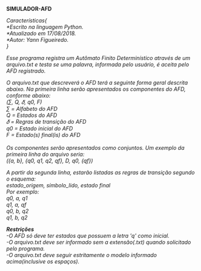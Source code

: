 <b>SIMULADOR-AFD</b>

<i>Características{<br/>
                *Escrito na linguagem Python.<br/>
                *Atualizado em 17/08/2018.<br/>
                *Autor: Yann Figueiredo.<br/>
                }<br/>

Esse programa registra um Autômato Finito Determinístico através de um arquivo.txt e testa se uma palavra, informada pelo usuário, é aceita pelo AFD registrado.

O arquivo.txt que descreverá o AFD terá a seguinte forma geral descrita abaixo. Na primeira linha serão apresentados os componentes do AFD, conforme abaixo:<br/>
(∑︀, Q, 𝛿, q0, F)<br/>
∑︀ = Alfabeto do AFD<br/>
Q = Estados do AFD<br/>
𝛿 = Regras de transição do AFD<br/>
q0 = Estado inicial do AFD<br/>
F = Estado(s) final(is) do AFD<br/>
<br/>
Os componentes serão apresentados como conjuntos. Um exemplo da primeira linha do
arquivo seria:<br/>
({a, b}, {q0, q1, q2, qf}, D, q0, {qf})<br/>

A partir da segunda linha, estarão listadas as regras de transição segundo o esquema:<br/>
estado_origem, símbolo_lido, estado final<br/>
Por exemplo:<br/>
q0, a, q1<br/>
q1, a, qf<br/>
q0, b, q2<br/>
q1, b, q2<br/>

***Restrições***<br/>
-O AFD só deve ter estados que possuem a letra 'q' como inicial.<br/>
-O arquivo.txt deve ser informado sem a extensão(.txt) quando solicitado pelo programa.<br/>
-O arquivo.txt deve seguir estritamente o modelo informado acima(inclusive os espaços).</i>
